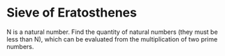  # Sieve of Eratosthenes
 N is a natural number.
 Find the quantity of natural numbers (they must be less than N),
 which can be evaluated from the multiplication of two prime numbers.
